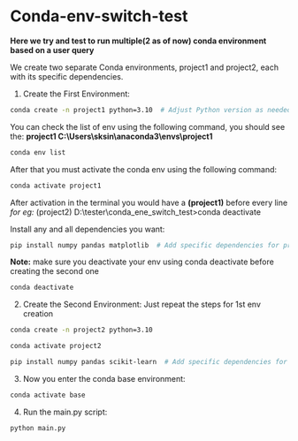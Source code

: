 # Conda-env-switch-test

**Here we try and test to run multiple(2 as of now) conda environment based on a user query**


We create two separate Conda environments, project1 and project2, each with its specific dependencies.

1. Create the First Environment:
```bash
conda create -n project1 python=3.10  # Adjust Python version as needed
```
You can check the list of env using the following command, you should see the: **project1               C:\Users\sksin\anaconda3\envs\project1**
```bash
conda env list
```
After that you must activate the conda env using the following command:
```bash
conda activate project1
```
After activation in the terminal you would have a **(project1)** before every line *for eg:* (project2) D:\tester\conda_ene_switch_test>conda deactivate

Install any and all dependencies you want:
```bash
pip install numpy pandas matplotlib  # Add specific dependencies for project 1
```

**Note:** make sure you deactivate your env using conda deactivate before creating the second one
```bash 
conda deactivate
```
2. Create the Second Environment:
Just repeat the steps for 1st env creation
```bash
conda create -n project2 python=3.10
```

```bash
conda activate project2
```

```bash
pip install numpy pandas scikit-learn  # Add specific dependencies for project 2
```
3. Now you enter the conda base environment:
```bash
conda activate base
```
4. Run the main.py script:
```bash
python main.py
```
